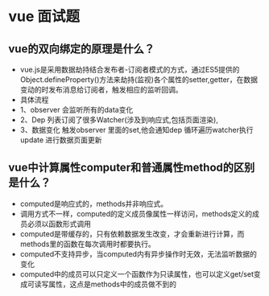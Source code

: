 # vue 面试题
## vue的双向绑定的原理是什么？
- vue.js是采用数据劫持结合发布者-订阅者模式的方式，通过ES5提供的Object.defineProperty()方法来劫持(监视)各个属性的setter,getter，在数据变动的时发布消息给订阅者，触发相应的监听回调。
- 具体流程
- 1、observer 会监听所有的data变化
- 2、Dep 列表订阅了很多Watcher(涉及到响应式,包括页面渲染),
- 3、数据变化 触发observer 里面的set,他会通知dep 循环遍历watcher执行update 进行数据页面更新 
## vue中计算属性computer和普通属性method的区别是什么？
- computed是响应式的，methods并非响应式。
- 调用方式不一样，computed的定义成员像属性一样访问，methods定义的成员必须以函数形式调用
- computed是带缓存的，只有依赖数据发生改变，才会重新进行计算，而methods里的函数在每次调用时都要执行。
- computed不支持异步，当computed内有异步操作时无效，无法监听数据的变化
- computed中的成员可以只定义一个函数作为只读属性，也可以定义get/set变成可读写属性，这点是methods中的成员做不到的
